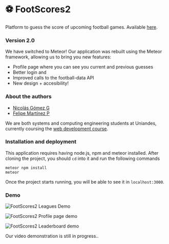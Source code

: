 # :soccer: FootScores2
Platform to guess the score of upcoming football games.
Available [here](http://footscores2.herokuapp.com/).

### Version 2.0
We have switched to Meteor! Our application was rebuilt using the Meteor framework, allowing us to bring you new features:
 - Profile page where you can see you current and previous guesses
 - Better login and
 - Improved calls to the football-data API
 - New design + accesibility!


### About the authors
 - [Nicolás Gómez G](https://github.com/ngomez22)
 - [Felipe Martínez P](https://github.com/f-martinez11)

We are both systems and computing engineering students at Uniandes, currently coursing the [web development course](http://johnguerra.co/classes/webDevelopment_spring_2017/).

### Installation and deployment
This application requires having node.js, npm and meteor installed.
After cloning the project, you should `cd` into it and run the following commands
```
meteor npm install
meteor
```
Once the project starts running, you will be able to see it in `localhost:3000`.

### Demo
![FootScores2 Leagues Demo](http://i.imgur.com/9UoMDWf.png)

![FootScores2 Profile page demo](http://i.imgur.com/a2CJk7G.png)

![FootScores2 Leaderboard demo](http://i.imgur.com/dkngktE.png)

Our video demonstration is still in progress..
